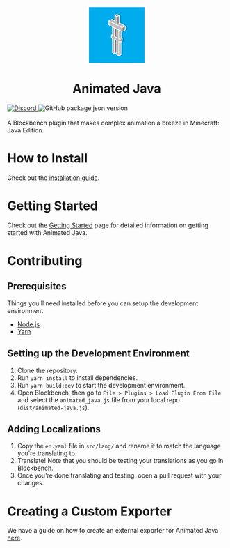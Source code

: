 
<div align="center">
	<img style={{width: '128px', borderRadius:'1em', marginTop: '2em'}} src="https://raw.githubusercontent.com/Animated-Java/animated-java/complete-rewrite/src/assets/AnimatedJava-2022.webp"/>
</div>
<h1 align="center">Animated Java</h1>
<div style={{display:'flex', justifyContent:'center'}}>
	<a href="https://discord.gg/jFgY4PXZfp" style={{paddingRight:'1em'}}>
		<img src="https://img.shields.io/discord/785339959518953482?color=5865f2&label=Discord&style=flat" alt="Discord" />
	</a>
	<a>
		<img src="https://img.shields.io/github/package-json/v/animated-java/animated-java" alt="GitHub package.json version" />
	</a>
</div>
<br/>
A Blockbench plugin that makes complex animation a breeze in Minecraft: Java Edition.

# How to Install
Check out the [installation guide]().

# Getting Started
Check out the [Getting Started]() page for detailed information on getting started with Animated Java.

# Contributing
## Prerequisites
Things you'll need installed before you can setup the development environment
- [Node.js](https://nodejs.org/en/)
- [Yarn](https://classic.yarnpkg.com/lang/en/docs/install/#windows-stable)

## Setting up the Development Environment

1. Clone the repository.
2. Run `yarn install` to install dependencies.
3. Run `yarn build:dev` to start the development environment.
4. Open Blockbench, then go to `File > Plugins > Load Plugin From File` and select the `animated_java.js` file from your local repo (`dist/animated-java.js`).

## Adding Localizations
1. Copy the `en.yaml` file in `src/lang/` and rename it to match the language you're translating to.
2. Translate! Note that you should be testing your translations as you go in Blockbench.
3. Once you're done translating and testing, open a pull request with your changes.

# Creating a Custom Exporter
We have a guide on how to create an external exporter for Animated Java [here]().
